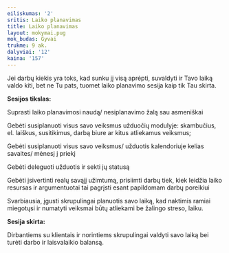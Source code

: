 ```yaml
---
eiliskumas: '2'
sritis: Laiko planavimas
title: Laiko planavimas
layout: mokymai.pug
mok_budas: Gyvai
trukme: 9 ak.
dalyviai: '12'
kaina: '157'
---
```

Jei darbų kiekis yra toks, kad sunku jį visą aprėpti, suvaldyti ir Tavo laiką valdo kiti, bet ne Tu pats, tuomet laiko planavimo sesija kaip tik Tau skirta.

**Sesijos tikslas:**

Suprasti laiko planavimosi naudą/ nesiplanavimo žalą sau asmeniškai 

Gebėti susiplanuoti visus savo veiksmus užduočių modulyje: skambučius, el. laiškus, susitikimus, darbą biure ar kitus atliekamus veiksmus;

Gebėti susiplanuoti visus savo veiksmus/ užduotis kalendoriuje kelias savaites/ mėnesį į priekį

Gebėti deleguoti užduotis ir sekti jų statusą

Gebėti įsivertinti realų savąjį užimtumą, prisiimti darbų tiek, kiek leidžia laiko resursas ir argumentuotai tai pagrįsti esant papildomam darbų poreikiui

Svarbiausia, įgusti skrupulingai planuotis savo laiką, kad naktimis ramiai miegotųsi ir numatyti veiksmai būtų atliekami be žalingo streso, laiku.

**Sesija skirta:**

Dirbantiems su klientais ir norintiems skrupulingai valdyti savo laiką bei turėti darbo ir laisvalaikio balansą.
